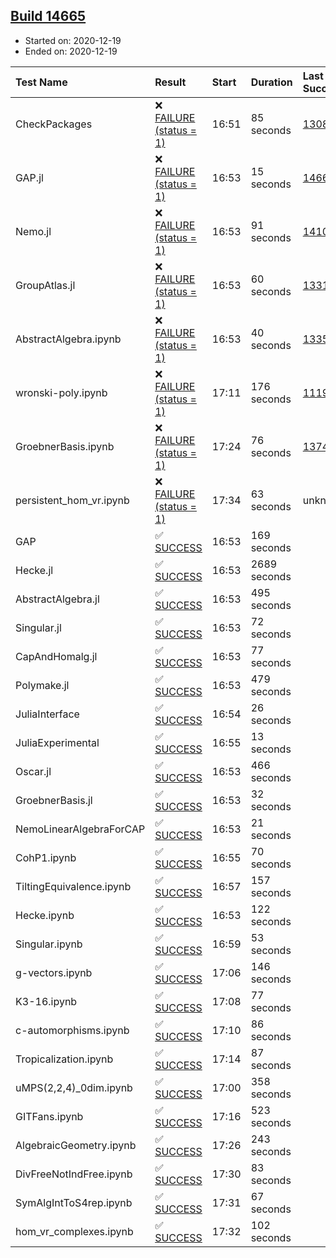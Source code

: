 ## [Build 14665](https://oscarci.mathematik.uni-kl.de/job/oscar/14665/)

* Started on: 2020-12-19
* Ended on: 2020-12-19

| Test Name    | Result | Start | Duration | Last Success | First Failure |
|:-------------|:-------|:------|:---------|:-------------|:--------------|
| CheckPackages | ❌ [FAILURE (status = 1)](https://oscarci.mathematik.uni-kl.de/job/oscar/14665/artifact/logs/build-14665/CheckPackages.log) | 16:51 | 85 seconds | [13085](https://oscarci.mathematik.uni-kl.de/job/oscar/13085/) | [13086](https://oscarci.mathematik.uni-kl.de/job/oscar/13086/) |
| GAP.jl | ❌ [FAILURE (status = 1)](https://oscarci.mathematik.uni-kl.de/job/oscar/14665/artifact/logs/build-14665/GAP.jl.log) | 16:53 | 15 seconds | [14664](https://oscarci.mathematik.uni-kl.de/job/oscar/14664/) | [14665](https://oscarci.mathematik.uni-kl.de/job/oscar/14665/) |
| Nemo.jl | ❌ [FAILURE (status = 1)](https://oscarci.mathematik.uni-kl.de/job/oscar/14665/artifact/logs/build-14665/Nemo.jl.log) | 16:53 | 91 seconds | [14101](https://oscarci.mathematik.uni-kl.de/job/oscar/14101/) | [14102](https://oscarci.mathematik.uni-kl.de/job/oscar/14102/) |
| GroupAtlas.jl | ❌ [FAILURE (status = 1)](https://oscarci.mathematik.uni-kl.de/job/oscar/14665/artifact/logs/build-14665/GroupAtlas.jl.log) | 16:53 | 60 seconds | [13311](https://oscarci.mathematik.uni-kl.de/job/oscar/13311/) | [13312](https://oscarci.mathematik.uni-kl.de/job/oscar/13312/) |
| AbstractAlgebra.ipynb | ❌ [FAILURE (status = 1)](https://oscarci.mathematik.uni-kl.de/job/oscar/14665/artifact/logs/build-14665/AbstractAlgebra.ipynb.log) | 16:53 | 40 seconds | [13355](https://oscarci.mathematik.uni-kl.de/job/oscar/13355/) | [13356](https://oscarci.mathematik.uni-kl.de/job/oscar/13356/) |
| wronski-poly.ipynb | ❌ [FAILURE (status = 1)](https://oscarci.mathematik.uni-kl.de/job/oscar/14665/artifact/logs/build-14665/wronski-poly.ipynb.log) | 17:11 | 176 seconds | [11192](https://oscarci.mathematik.uni-kl.de/job/oscar/11192/) | [11193](https://oscarci.mathematik.uni-kl.de/job/oscar/11193/) |
| GroebnerBasis.ipynb | ❌ [FAILURE (status = 1)](https://oscarci.mathematik.uni-kl.de/job/oscar/14665/artifact/logs/build-14665/GroebnerBasis.ipynb.log) | 17:24 | 76 seconds | [13748](https://oscarci.mathematik.uni-kl.de/job/oscar/13748/) | [13749](https://oscarci.mathematik.uni-kl.de/job/oscar/13749/) |
| persistent_hom_vr.ipynb | ❌ [FAILURE (status = 1)](https://oscarci.mathematik.uni-kl.de/job/oscar/14665/artifact/logs/build-14665/persistent_hom_vr.ipynb.log) | 17:34 | 63 seconds | unknown | unknown |
| GAP | ✅ [SUCCESS](https://oscarci.mathematik.uni-kl.de/job/oscar/14665/artifact/logs/build-14665/GAP.log) | 16:53 | 169 seconds |  |  |
| Hecke.jl | ✅ [SUCCESS](https://oscarci.mathematik.uni-kl.de/job/oscar/14665/artifact/logs/build-14665/Hecke.jl.log) | 16:53 | 2689 seconds |  |  |
| AbstractAlgebra.jl | ✅ [SUCCESS](https://oscarci.mathematik.uni-kl.de/job/oscar/14665/artifact/logs/build-14665/AbstractAlgebra.jl.log) | 16:53 | 495 seconds |  |  |
| Singular.jl | ✅ [SUCCESS](https://oscarci.mathematik.uni-kl.de/job/oscar/14665/artifact/logs/build-14665/Singular.jl.log) | 16:53 | 72 seconds |  |  |
| CapAndHomalg.jl | ✅ [SUCCESS](https://oscarci.mathematik.uni-kl.de/job/oscar/14665/artifact/logs/build-14665/CapAndHomalg.jl.log) | 16:53 | 77 seconds |  |  |
| Polymake.jl | ✅ [SUCCESS](https://oscarci.mathematik.uni-kl.de/job/oscar/14665/artifact/logs/build-14665/Polymake.jl.log) | 16:53 | 479 seconds |  |  |
| JuliaInterface | ✅ [SUCCESS](https://oscarci.mathematik.uni-kl.de/job/oscar/14665/artifact/logs/build-14665/JuliaInterface.log) | 16:54 | 26 seconds |  |  |
| JuliaExperimental | ✅ [SUCCESS](https://oscarci.mathematik.uni-kl.de/job/oscar/14665/artifact/logs/build-14665/JuliaExperimental.log) | 16:55 | 13 seconds |  |  |
| Oscar.jl | ✅ [SUCCESS](https://oscarci.mathematik.uni-kl.de/job/oscar/14665/artifact/logs/build-14665/Oscar.jl.log) | 16:53 | 466 seconds |  |  |
| GroebnerBasis.jl | ✅ [SUCCESS](https://oscarci.mathematik.uni-kl.de/job/oscar/14665/artifact/logs/build-14665/GroebnerBasis.jl.log) | 16:53 | 32 seconds |  |  |
| NemoLinearAlgebraForCAP | ✅ [SUCCESS](https://oscarci.mathematik.uni-kl.de/job/oscar/14665/artifact/logs/build-14665/NemoLinearAlgebraForCAP.log) | 16:53 | 21 seconds |  |  |
| CohP1.ipynb | ✅ [SUCCESS](https://oscarci.mathematik.uni-kl.de/job/oscar/14665/artifact/logs/build-14665/CohP1.ipynb.log) | 16:55 | 70 seconds |  |  |
| TiltingEquivalence.ipynb | ✅ [SUCCESS](https://oscarci.mathematik.uni-kl.de/job/oscar/14665/artifact/logs/build-14665/TiltingEquivalence.ipynb.log) | 16:57 | 157 seconds |  |  |
| Hecke.ipynb | ✅ [SUCCESS](https://oscarci.mathematik.uni-kl.de/job/oscar/14665/artifact/logs/build-14665/Hecke.ipynb.log) | 16:53 | 122 seconds |  |  |
| Singular.ipynb | ✅ [SUCCESS](https://oscarci.mathematik.uni-kl.de/job/oscar/14665/artifact/logs/build-14665/Singular.ipynb.log) | 16:59 | 53 seconds |  |  |
| g-vectors.ipynb | ✅ [SUCCESS](https://oscarci.mathematik.uni-kl.de/job/oscar/14665/artifact/logs/build-14665/g-vectors.ipynb.log) | 17:06 | 146 seconds |  |  |
| K3-16.ipynb | ✅ [SUCCESS](https://oscarci.mathematik.uni-kl.de/job/oscar/14665/artifact/logs/build-14665/K3-16.ipynb.log) | 17:08 | 77 seconds |  |  |
| c-automorphisms.ipynb | ✅ [SUCCESS](https://oscarci.mathematik.uni-kl.de/job/oscar/14665/artifact/logs/build-14665/c-automorphisms.ipynb.log) | 17:10 | 86 seconds |  |  |
| Tropicalization.ipynb | ✅ [SUCCESS](https://oscarci.mathematik.uni-kl.de/job/oscar/14665/artifact/logs/build-14665/Tropicalization.ipynb.log) | 17:14 | 87 seconds |  |  |
| uMPS(2,2,4)_0dim.ipynb | ✅ [SUCCESS](https://oscarci.mathematik.uni-kl.de/job/oscar/14665/artifact/logs/build-14665/uMPS-2-2-4-_0dim.ipynb.log) | 17:00 | 358 seconds |  |  |
| GITFans.ipynb | ✅ [SUCCESS](https://oscarci.mathematik.uni-kl.de/job/oscar/14665/artifact/logs/build-14665/GITFans.ipynb.log) | 17:16 | 523 seconds |  |  |
| AlgebraicGeometry.ipynb | ✅ [SUCCESS](https://oscarci.mathematik.uni-kl.de/job/oscar/14665/artifact/logs/build-14665/AlgebraicGeometry.ipynb.log) | 17:26 | 243 seconds |  |  |
| DivFreeNotIndFree.ipynb | ✅ [SUCCESS](https://oscarci.mathematik.uni-kl.de/job/oscar/14665/artifact/logs/build-14665/DivFreeNotIndFree.ipynb.log) | 17:30 | 83 seconds |  |  |
| SymAlgIntToS4rep.ipynb | ✅ [SUCCESS](https://oscarci.mathematik.uni-kl.de/job/oscar/14665/artifact/logs/build-14665/SymAlgIntToS4rep.ipynb.log) | 17:31 | 67 seconds |  |  |
| hom_vr_complexes.ipynb | ✅ [SUCCESS](https://oscarci.mathematik.uni-kl.de/job/oscar/14665/artifact/logs/build-14665/hom_vr_complexes.ipynb.log) | 17:32 | 102 seconds |  |  |
